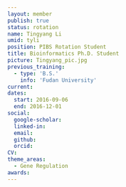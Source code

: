 ```yaml
---
layout: member
publish: true
status: rotation
name: Tingyang Li
umid: tyli
position: PIBS Rotation Student
title: Bioinformatics Ph.D. Student
picture: Tingyang_pic.jpg
previous_training:
  - type: 'B.S.'
    info: 'Fudan University'
current: 
dates:
  start: 2016-09-06
  end: 2016-12-01
social: 
  google-scholar: 
  linked-in: 
  email: 
  github:
  orcid:
CV: 
theme_areas:
  - Gene Regulation
awards:
---
```

